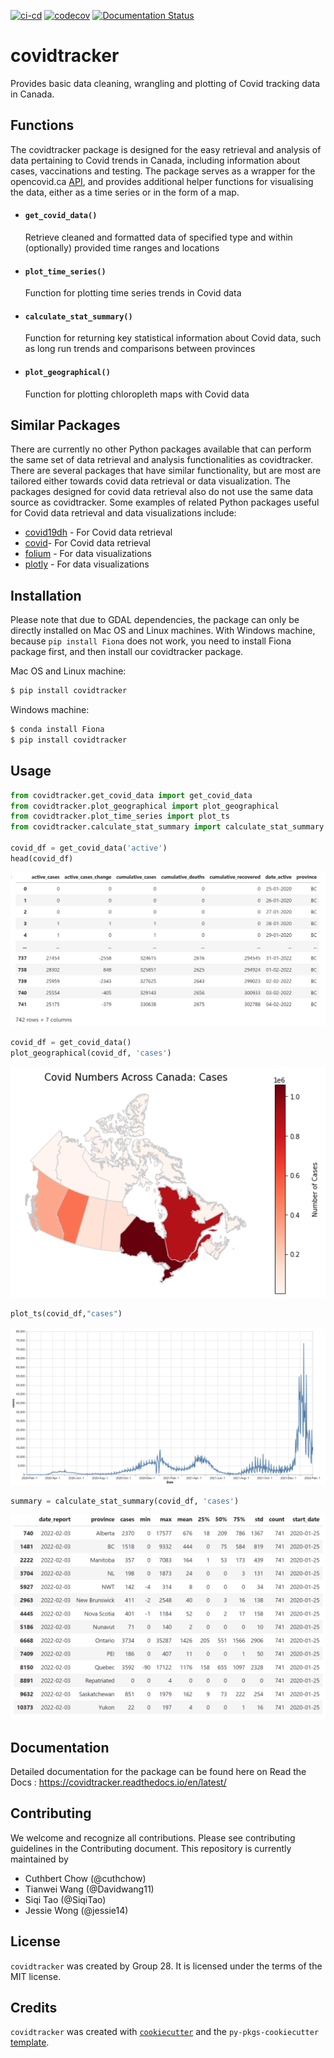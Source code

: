 [![ci-cd](https://github.com/UBC-MDS/Group28-CovidTracker/workflows/ci-cd/badge.svg)](https://github.com/UBC-MDS/Group28-CovidTracker/actions)
[![codecov](https://codecov.io/gh/UBC-MDS/Group28-CovidTracker/branch/main/graph/badge.svg?token=tKi5DL8bCF)](https://codecov.io/gh/UBC-MDS/Group28-CovidTracker)
[![Documentation Status](https://readthedocs.org/projects/covidtracker/badge/?version=latest)](https://covidtracker.readthedocs.io/en/latest/?badge=latest)


# covidtracker

Provides basic data cleaning, wrangling and plotting of Covid tracking data in Canada.

## Functions
The covidtracker package is designed for the easy retrieval and analysis of data pertaining to Covid trends in Canada, including information about cases, vaccinations and testing. The package serves as a wrapper for the opencovid.ca [API](Ihttps://opencovid.ca/api/), and provides additional helper functions for visualising the data, either as a time series or in the form of a map. 

* #### `get_covid_data()`
    Retrieve cleaned and formatted data of specified type and within (optionally) provided time ranges and locations

* #### `plot_time_series()`
    Function for plotting time series trends in Covid data

* #### `calculate_stat_summary()`
    Function for returning key statistical information about Covid data, such as long run trends and comparisons between provinces<br>

* #### `plot_geographical()`
    Function for plotting chloropleth maps with Covid data 
    

## Similar Packages    
There are currently no other Python packages available that can perform the same set of data retrieval and analysis functionalities as covidtracker. There are several packages that have similar functionality, but are most are tailored either towards covid data retrieval or data visualization. The packages designed for covid data retrieval also do not use the same data source as covidtracker. Some examples of related Python packages useful for Covid data retrieval and data visualizations include:
* [covid19dh](https://pypi.org/project/covid19dh/) - For Covid data retrieval
* [covid](https://pypi.org/project/covid/)- For Covid data retrieval
* [folium](https://pypi.org/project/folium/) - For data visualizations
* [plotly](https://pypi.org/project/plotly/) - For data visualizations


## Installation
Please note that due to GDAL dependencies, the package can only be directly installed on Mac OS and Linux machines. With Windows machine, because `pip install Fiona` does not work, you need to install Fiona package first, and then install our covidtracker package.

Mac OS and Linux machine:
```bash
$ pip install covidtracker
```

Windows machine:
```bash
$ conda install Fiona
$ pip install covidtracker
```

## Usage

```python
from covidtracker.get_covid_data import get_covid_data
from covidtracker.plot_geographical import plot_geographical
from covidtracker.plot_time_series import plot_ts
from covidtracker.calculate_stat_summary import calculate_stat_summary

covid_df = get_covid_data('active')
head(covid_df)
```
![alt text](https://github.com/UBC-MDS/Group28-CovidTracker/blob/main/figures/get_covid_data.PNG?raw=true)

```python
covid_df = get_covid_data()
plot_geographical(covid_df, 'cases')
```
![alt text](https://github.com/UBC-MDS/Group28-CovidTracker/blob/main/figures/plot_geographical.PNG?raw=true)


```python
plot_ts(covid_df,"cases")
```
![alt text](https://github.com/UBC-MDS/Group28-CovidTracker/blob/main/figures/plot_ts.PNG?raw=true)


```python
summary = calculate_stat_summary(covid_df, 'cases')
```
![alt text](https://github.com/UBC-MDS/Group28-CovidTracker/blob/main/figures/summary.PNG?raw=true)

## Documentation
Detailed documentation for the package can be found here on Read the Docs : https://covidtracker.readthedocs.io/en/latest/ 

## Contributing

We welcome and recognize all contributions. Please see contributing guidelines in the Contributing document. This repository is currently maintained by

* Cuthbert Chow (@cuthchow)
* Tianwei Wang (@Davidwang11)
* Siqi Tao (@SiqiTao)
* Jessie Wong (@jessie14)

## License

`covidtracker` was created by Group 28. It is licensed under the terms of the MIT license.

## Credits

`covidtracker` was created with [`cookiecutter`](https://cookiecutter.readthedocs.io/en/latest/) and the `py-pkgs-cookiecutter` [template](https://github.com/py-pkgs/py-pkgs-cookiecutter).
